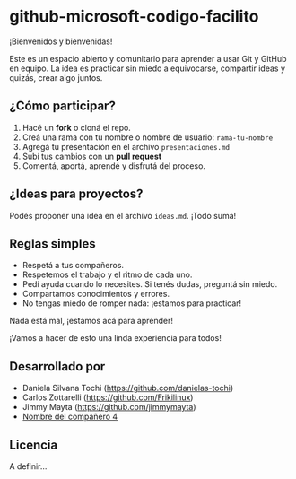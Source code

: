 # github-microsoft-codigo-facilito

¡Bienvenidos y bienvenidas!

Este es un espacio abierto y comunitario para aprender a usar Git y GitHub en equipo. La idea es practicar sin miedo a equivocarse, compartir ideas y quizás, crear algo juntos.

## ¿Cómo participar?

1. Hacé un **fork** o cloná el repo.
2. Creá una rama con tu nombre o nombre de usuario: `rama-tu-nombre`
3. Agregá tu presentación en el archivo `presentaciones.md`
4. Subí tus cambios con un **pull request**
5. Comentá, aportá, aprendé y disfrutá del proceso.

## ¿Ideas para proyectos?

Podés proponer una idea en el archivo `ideas.md`. ¡Todo suma!

## Reglas simples

- Respetá a tus compañeros.
- Respetemos el trabajo y el ritmo de cada uno.
- Pedí ayuda cuando lo necesites. Si tenés dudas, preguntá sin miedo.
- Compartamos conocimientos y errores.
- No tengas miedo de romper nada: ¡estamos para practicar!

Nada está mal, ¡estamos acá para aprender!

¡Vamos a hacer de esto una linda experiencia para todos!

## Desarrollado por

- Daniela Silvana Tochi (https://github.com/danielas-tochi)
- Carlos Zottarelli (https://github.com/Frikilinux)
- Jimmy Mayta (https://github.com/jimmymayta)
- [Nombre del compañero 4](https://github.com/username3)

## Licencia

A definir... 

